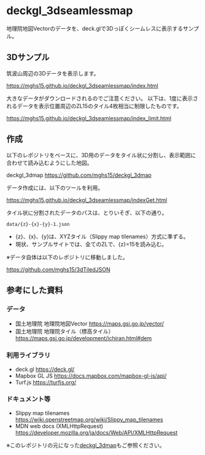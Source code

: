 # deckgl_3dseamlessmap
地理院地図Vectorのデータを、deck.glで3Dっぽくシームレスに表示するサンプル。

## 3Dサンプル
筑波山周辺の3Dデータを表示します。

https://mghs15.github.io/deckgl_3dseamlessmap/index.html

大きなデータがダウンロードされるのでご注意ください。
以下は、1度に表示されるデータを表示位置周辺のZL15のタイル4枚相当に制限したものです。

https://mghs15.github.io/deckgl_3dseamlessmap/index_limit.html


## 作成
以下のレポジトリをベースに、3D用のデータをタイル状に分割し、表示範囲に合わせて読み込むようにした地図。

deckgl_3dmap
https://github.com/mghs15/deckgl_3dmap

データ作成には、以下のツールを利用。

https://mghs15.github.io/deckgl_3dseamlessmap/indexGet.html

タイル状に分割されたデータのパスは、とりいそぎ、以下の通り。

```data/{z}-{x}-{y}-1.json```

* {z}、{x}、{y}は、XYZタイル（Slippy map tilenames）方式に準ずる。
* 現状、サンプルサイトでは、全てのZLで、{z}=15を読み込む。


※データ自体は以下のレポジトリに移動しました。

https://github.com/mghs15/3dTiledJSON


## 参考にした資料
### データ
* 国土地理院 地理院地図Vector https://maps.gsi.go.jp/vector/
* 国土地理院 地理院タイル（標高タイル） https://maps.gsi.go.jp/development/ichiran.html#dem

### 利用ライブラリ
* deck.gl https://deck.gl/
* Mapbox GL JS https://docs.mapbox.com/mapbox-gl-js/api/
* Turf.js https://turfjs.org/

### ドキュメント等
* Slippy map tilenames https://wiki.openstreetmap.org/wiki/Slippy_map_tilenames
* MDN web docs (XMLHttpRequest) https://developer.mozilla.org/ja/docs/Web/API/XMLHttpRequest

※このレポジトリの元になった[deckgl_3dmap](https://github.com/mghs15/deckgl_3dmap)もご参照ください。
